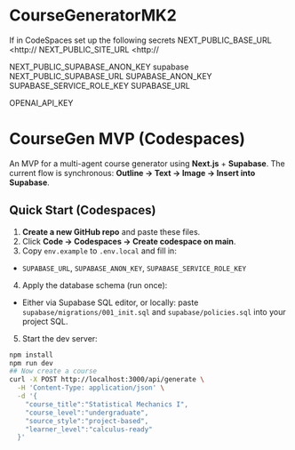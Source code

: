 # CourseGeneratorMK2
If in CodeSpaces set up the following secrets 
NEXT_PUBLIC_BASE_URL <http://<codespaces name> 
NEXT_PUBLIC_SITE_URL <http://<codespaces name> 

NEXT_PUBLIC_SUPABASE_ANON_KEY supabase
NEXT_PUBLIC_SUPABASE_URL
SUPABASE_ANON_KEY
SUPABASE_SERVICE_ROLE_KEY
SUPABASE_URL

OPENAI_API_KEY


# CourseGen MVP (Codespaces)

An MVP for a multi-agent course generator using **Next.js** + **Supabase**. The current flow is synchronous: **Outline → Text → Image → Insert into Supabase**.

## Quick Start (Codespaces)

1. **Create a new GitHub repo** and paste these files.
2. Click **Code → Codespaces → Create codespace on main**.
3. Copy `env.example` to `.env.local` and fill in:

- `SUPABASE_URL`, `SUPABASE_ANON_KEY`, `SUPABASE_SERVICE_ROLE_KEY`

4. Apply the database schema (run once):

- Either via Supabase SQL editor, or locally: paste `supabase/migrations/001_init.sql` and `supabase/policies.sql` into your project SQL.

5. Start the dev server:

```bash
npm install
npm run dev
## Now create a course
curl -X POST http://localhost:3000/api/generate \
  -H 'Content-Type: application/json' \
  -d '{
    "course_title":"Statistical Mechanics I",
    "course_level":"undergraduate",
    "source_style":"project-based",
    "learner_level":"calculus-ready"
  }'
```
